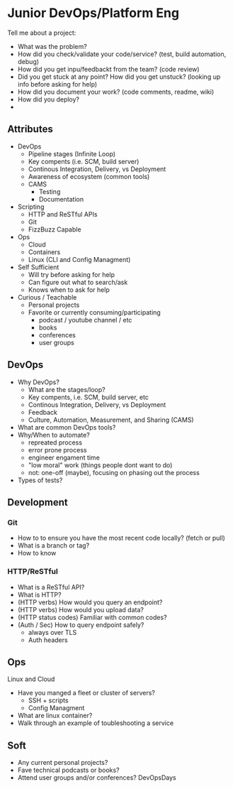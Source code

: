 
# Junior DevOps/Platform Eng

Tell me about a project:
 - What was the problem?
 - How did you check/validate your code/service? (test, build automation, debug)
 - How did you get inpu/feedbackt from the team? (code review)
 - Did you get stuck at any point? How did you get unstuck? (looking up info before asking for help)
 - How did you document your work? (code comments, readme, wiki)
 - How did you deploy?
 - 

## Attributes

 - DevOps
	 - Pipeline stages (Infinite Loop)
	 - Key compents (i.e. SCM, build server)
	 - Continous Integration, Delivery, vs Deployment
	 - Awareness of ecosystem (common tools)
	 - CAMS
		 - Testing
		 - Documentation
 - Scripting
	 - HTTP and ReSTful APIs
	 - Git
	 - FizzBuzz Capable
 - Ops
	 - Cloud
	 - Containers
	 - Linux (CLI and Config Managment)
 - Self Sufficient
	 - Will try before asking for help
	 - Can figure out what to search/ask
	 - Knows when to ask for help
 - Curious / Teachable
	 - Personal projects
	 - Favorite or currently consuming/participating
		 - podcast / youtube channel / etc
		 - books
		 - conferences
		 - user groups

## DevOps

 - Why DevOps?
	 - What are the stages/loop?
	 - Key compents, i.e. SCM, build server, etc
	 - Continous Integration, Delivery, vs Deployment
	 - Feedback
	 - Culture, Automation, Measurement, and Sharing (CAMS)
 - What are common DevOps tools?
 - Why/When to automate?
	 - repreated process
	 - error prone process
	 - engineer engament time
	 - "low moral" work (things people dont want to do)
	 - not: one-off (maybe), focusing on phasing out the process
 - Types of tests?

## Development

### Git
 - How to to ensure you have the most recent code locally? (fetch or pull)
 - What is a branch or tag?
 - How to know
### HTTP/ReSTful

- What is a ReSTful API?
- What is HTTP?
- (HTTP verbs) How would you query an endpoint?
- (HTTP verbs) How would you upload data?
- (HTTP status codes) Familiar with common codes?
- (Auth / Sec) How to query endpoint safely?
	- always over TLS
	- Auth headers

## Ops

Linux and Cloud

 - Have you manged a fleet or cluster of servers?
	 - SSH + scripts
	 - Config Managment
 - What are linux container?
 - Walk through an example of toubleshooting a service

## Soft

 - Any current personal projects?
 - Fave technical podcasts or books?
 - Attend user groups and/or conferences? DevOpsDays

<!--stackedit_data:
eyJoaXN0b3J5IjpbLTQyODY3NzYyOCwzNjMwMjExMjIsMTM3NT
c3MDA4MCwtMjUxMjI5NDk2LDg0MzY0MzA2OSwtMTc2NzI0NjU3
MF19
-->